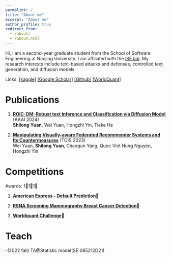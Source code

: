 ```yaml
---
permalink: /
title: "About me"
excerpt: "About me"
author_profile: true
redirect_from: 
  - /about/
  - /about.html
---
```


Hi, I am a second-year graduate student from the School of Software Engineering at Nanjing University.
I am affiliated with the [ISE lab](http://www.iselab.cn).
My research interests include text-based attacks and defenses, controlled text generation, and diffusion models

Links: 
[[kaggle]](https://www.kaggle.com/herbertlrosbo)
[[Google Scholar]](https://scholar.google.com/citations?hl=zh-CN&user=SknCVo0AAAAJ&view_op=list_works&gmla=AP6z3OZbFBYU-mRwOZvr4pjIrG-x3bbTs8W-5pX5IC48OFAeY4T-4QSbgsddgimFgraRHF7LqdGvKPHEKRSiH8gRIYuoMY78wZnR5C6jxVk)
[[Github]](https://github.com/ShilongYuan)
[[WorldQuant]](shilongyuan.github.io/images/worldquant.png )


Publications 
======
1. [**ROIC-DM: Robust text Inference and Classification via Diffusion Model**](https://arxiv.org) (AAAI 2024)  
**Shilong Yuan**, Wei Yuan, Hongzhi Yin, Tieke He
   
2. [**Manipulating Visually-aware Federated Recommender Systems and Its Countermeasures**](https://arxiv.org/abs/2305.08183) (TOIS 2023)  
Wei Yuan, **Shilong Yuan**, Chaoqun Yang, Quoc Viet Hung Nguyen, Hongzhi Yin

Competitions
======
Awards: 1🏅️1🥈1🥉



1. [**American Express - Default Prediction**](https://www.kaggle.com/competitions/amex-default-prediction)🥈

2. [**RSNA Screening Mammography Breast Cancer Detection**](https://www.kaggle.com/competitions/rsna-breast-cancer-detection)🥉

3. [**Worldquant Challenge**](https://platform.worldquantbrain.com/)🏅️

Teach
=====
-(2022 fall) TA@Statistic model(SE 085212D21)

